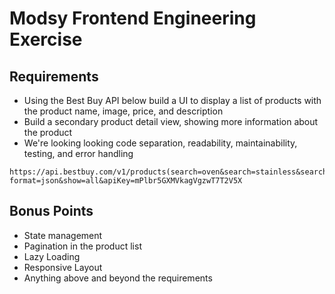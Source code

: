 # Modsy Frontend Engineering Exercise

## Requirements
- Using the Best Buy API below build a UI to display a list of products with the product name, image, price, and description
- Build a secondary product detail view, showing more information about the product
- We're looking looking code separation, readability, maintainability, testing, and error handling

```
https://api.bestbuy.com/v1/products(search=oven&search=stainless&search=steel)?format=json&show=all&apiKey=mPlbr5GXMVkagVgzwT7T2V5X
```

## Bonus Points
- State management
- Pagination in the product list
- Lazy Loading
- Responsive Layout
- Anything above and beyond the requirements